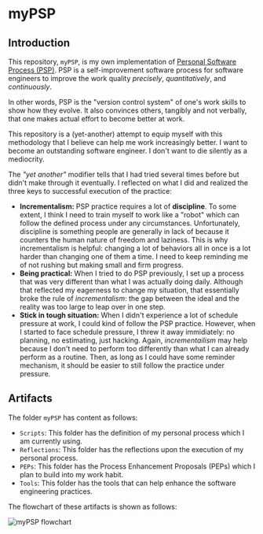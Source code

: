 # myPSP

## Introduction

This repository, `myPSP`, is my own implementation of [Personal Software Process (PSP)](https://en.wikipedia.org/wiki/Personal_software_process). PSP is a self-improvement software process for software engineers to improve the work quality _precisely_, _quantitatively_, and _continuously_.

In other words, PSP is the "version control system" of one's work skills to show how they evolve. It also convinces others, tangibly and not verbally, that one makes actual effort to become better at work.

This repository is a (yet-another) attempt to equip myself with this methodology that I believe can help me work increasingly better. I want to become an outstanding software engineer. I don't want to die silently as a mediocrity.

The _"yet another"_ modifier tells that I had tried several times before but didn't make through it eventually. I reflected on what I did and realized the three keys to successful execution of the practice:

- **Incrementalism:** PSP practice requires a lot of **discipline**. To some extent, I think I need to train myself to work like a "robot" which can follow the defined process under any circumstances. Unfortunately, discipline is something people are generally in lack of because it counters the human nature of freedom and laziness. This is why incrementalism is helpful: changing a lot of behaviors all in once is a lot harder than changing one of them a time. I need to keep reminding me of not rushing but making small and firm progress.
- **Being practical:** When I tried to do PSP previously, I set up a process that was very different than what I was actually doing daily. Although that reflected my eagerness to change my situation, that essentially broke the rule of _incrementalism_: the gap between the ideal and the reality was too large to leap over in one step.
- **Stick in tough situation:** When I didn't experience a lot of schedule pressure at work, I could kind of follow the PSP practice. However, when I started to face schedule pressure, I threw it away immidiately: no planning, no estimating, just hacking. Again, _incrementailism_ may help because I don't need to perform too differently than what I can already perform as a routine. Then, as long as I could have some reminder mechanism, it should be easier to still follow the practice under pressure.

## Artifacts

The folder `myPSP` has content as follows:

- `Scripts`: This folder has the definition of my personal process which I am currently using.
- `Reflections`: This folder has the reflections upon the execution of my personal process.
- `PEPs`: This folder has the Process Enhancement Proposals (PEPs) which I plan to build into my work habit.
- `Tools`: This folder has the tools that can help enhance the software engineering practices.

The flowchart of these artifacts is shown as follows:

![myPSP flowchart](https://raw.githubusercontent.com/yaobinwen/myPSP/master/myPSP-flowchart.png)
